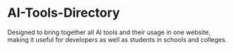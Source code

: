 # AI-Tools-Directory
Designed to bring together all AI tools and their usage in one website, making it useful for developers as well as students in schools and colleges.
